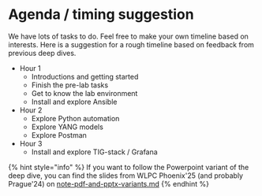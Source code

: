 # Agenda / timing suggestion

We have lots of tasks to do. Feel free to make your own timeline based on interests. Here is a suggestion for a rough timeline based on feedback from previous deep dives.

* Hour 1
  * Introductions and getting started
  * Finish the pre-lab tasks
  * Get to know the lab environment
  * Install and explore Ansible
* Hour 2
  * Explore Python automation
  * Explore YANG models
  * Explore Postman
* Hour 3
  * Install and explore TIG-stack / Grafana



{% hint style="info" %}
If you want to follow the Powerpoint variant of the deep dive, you can find the slides from WLPC Phoenix'25 (and probably Prague'24) on [note-pdf-and-pptx-variants.md](../../prequel/notes/note-pdf-and-pptx-variants.md "mention")
{% endhint %}
